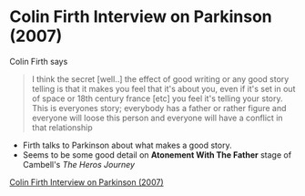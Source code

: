# Colin Firth Interview on Parkinson (2007)

Colin Firth says
> I think the secret  [well..] the effect of good writing or  any good story telling is that it makes you feel that it's about you, even if it's set in out of space or 18th century france [etc] you feel it's telling your story. This is everyones story; everybody has a father or rather figure and everyone will loose this person and everyone will have a conflict in that relationship

- Firth talks to Parkinson about what makes a good story. 
- Seems to be some good detail on **Atonement With The Father** stage of Cambell's *The Heros Journey*


[Colin Firth Interview on Parkinson (2007)](https://www.youtube.com/watch?v=cxgMR8db2-g)

